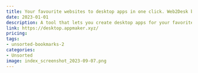 ```yaml
---
title: Your favourite websites to desktop apps in one click. Web2Desk by appmaker.xyz 
date: 2023-01-01
description: A tool that lets you create desktop apps for your favorite websites with one click.
link: https://desktop.appmaker.xyz/
pricing: 
tags: 
- unsorted-bookmarks-2 
categories: 
- Unsorted 
image: index_screenshot_2023-09-07.png
---
```

